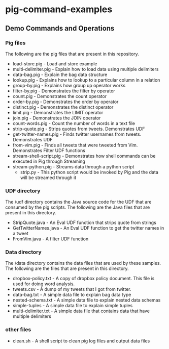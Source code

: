 pig-command-examples
============================

## Demo Commands and Operations


### Pig files

The following are the pig files that are present in this repository.

- load-store.pig - Load and store example
- multi-delimiter.pig - Explain how to load data using multiple delimiters
- data-bag.pig - Explain the bag data structure
- lookup.pig - Explains how to lookup to a particular column in a relation
- group-by.pig - Explains how group up operator works
- filter-by.pig - Demonstrates the filter by operator
- count.pig - Demonstrates the count operator
- order-by.pig - Demonstrates the order by operator
- distinct.pig - Demonstrates the distinct operator
- limit.pig - Demonstrates the LIMIT operator
- join.pig - Demonstrates the JOIN operator
- count-words.pig - Count the number of words in a text file
- strip-quote.pig - Strips quotes from tweets. Demonstrates UDF
- get-twitter-names.pig - Finds twitter usernames from tweets. Demonstrates UDF
- from-vim.pig - Finds all tweets that were tweeted from Vim. Demonstrates Filter UDF functions
- stream-shell-script.pig - Demonstrates how shell commands can be executed in Pig through Streaming
- stream-python.pig - Streams data through a python script 
    - strip.py - This python script would be invoked by Pig and the data will be streamed through it

### UDF directory

The /udf directory contains the Java source code for the UDF that are consumed by the pig scripts. The following are the Java files that are present in this directory.

- StripQuote.java - An Eval UDF function that strips quote from strings
- GetTwitterNames.java - An Eval UDF function to get the twitter names in a tweet
- FromVim.java - A filter UDF function

### Data directory

The /data directory contains the data files that are used by these samples. The following are the files that are present in this directory.

- dropbox-policy.txt - A copy of dropbox policy document. This file is used for doing word analysis.
- tweets.csv - A dump of my tweets that I got from twitter. 
- data-bag.txt - A simple data file to explain bag data type
- nested-schema.txt - A simple data file to explain nested data schemas
- simple-tuples - A simple data file to explain simple tuples
- multi-delimiter.txt - A simple data file that contains data that have multiple delimiters

### other files

- clean.sh - A shell script to clean pig log files and output data files


